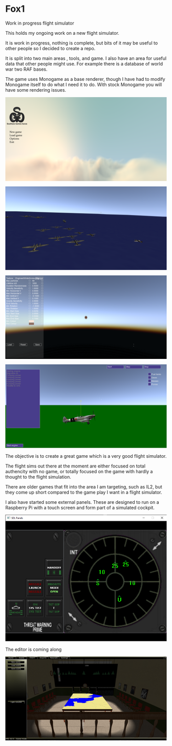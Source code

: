 # Fox1
Work in progress flight simulator

This holds my ongoing work on a new flight simulator.

It is work in progress, nothing is complete, but bits of it may be useful to other people so I decided to create a repo.

It is split into two main areas , tools, and game. I also have an area for useful data that other people might use. For example there is a database of world war two RAF bases.

The game uses Monogame as a base renderer, though I have had to modify Monogame itself to do what I need it to do. With stock Monogame you will have some rendering issues.

![Main menu](/Images/MainMenu.png)

![Carrier test scene](/Images/CarrierTestScene.png)

![Particle editor](/Images/ParticleEditor.png)

![Physics test](/Images/PhysicsTestScreen.png)


The objective is to create a great game which is a very good flight simulator. 

The flight sims out there at the moment are either focused on total authencity with no game, or totally focused on the game with hardly a thought to the flight simulation.

There are older games that fit into the area I am targeting, such as IL2, but they come up short compared to the game play I want in a flight simulator.

I also have started some external panels. These are designed to run on a Raspberry Pi with a touch screen and form part of a simulated cockpit.

![Physics test](/Images/RWR.png)


The editor is coming along

![Physics test](/Images/editor.png)